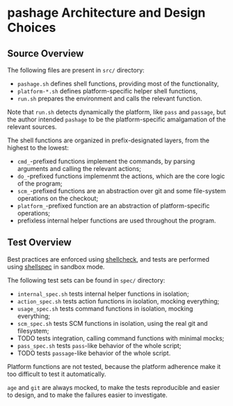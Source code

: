 # pashage Architecture and Design Choices

## Source Overview

The following files are present in `src/` directory:

 - `pashage.sh` defines shell functions, providing most of the functionality,
 - `platform-*.sh` defines platform-specific helper shell functions,
 - `run.sh` prepares the environment and calls the relevant function.

Note that `run.sh` detects dynamically the platform, like `pass` and
`passage`, but the author intended `pashage` to be the platform-specific
amalgamation of the relevant sources.

The shell functions are organized in prefix-designated layers, from the
highest to the lowest:

 - `cmd_`-prefixed functions implement the commands, by parsing arguments
and calling the relevant actions;
 - `do_`-prefixed functions implemenmt the actions, which are the core logic
of the program;
 - `scm_`-prefixed functions are an abstraction over git and some file-system
operations on the checkout;
 - `platform_`-prefixed function are an abstraction of platform-specific
operations;
 - prefixless internal helper functions are used throughout the program.

## Test Overview

Best practices are enforced using [shellcheck](https://www.shellcheck.net/),
and tests are performed using [shellspec](https://shellspec.info/)
in sandbox mode.

The following test sets can be found in `spec/` directory:

- `internal_spec.sh` tests internal helper functions in isolation;
- `action_spec.sh` tests action functions in isolation, mocking everything;
- `usage_spec.sh` tests command functions in isolation, mocking everything;
- `scm_spec.sh` tests SCM functions in isolation, using the real git
  and filesystem;
- TODO tests integration, calling command functions with minimal mocks;
- `pass_spec.sh` tests `pass`-like behavior of the whole script;
- TODO tests `passage`-like behavior of the whole script.

Platform functions are not tested, because the platform adherence make it
too difficult to test it automatically.

`age` and `git` are always mocked, to make the tests reproducible and easier
to design, and to make the failures easier to investigate.
